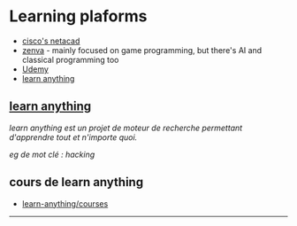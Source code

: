 # Learning plaforms

- [cisco's netacad](https://www.netacad.com/)
- [zenva](https://academy.zenva.com/) - mainly focused on game programming, but there's AI and classical programming too
- [Udemy](https://www.udemy.com/)
- [learn anything](https://learn-anything.xyz/)

## [learn anything](https://learn-anything.xyz/)

*learn anything est un projet de moteur de recherche permettant d'apprendre tout et n'importe quoi.*

*eg de mot clé : hacking*

## cours de learn anything

- [learn-anything/courses](https://github.com/learn-anything/courses)

---